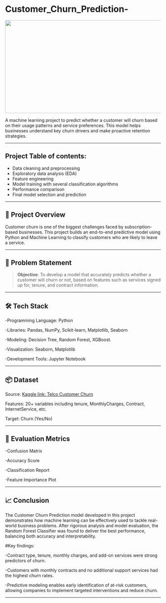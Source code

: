 # Customer_Churn_Prediction-
<p align="center">
  <img width="600" height="300" src="https://blog.accessdevelopment.com/hs-fs/hubfs/magnet%20customers.gif?width=463&name=magnet%20customers.gif">
</p>

A machine learning project to predict whether a customer will churn based on their usage patterns and service preferences. This model helps businesses understand key churn drivers and make proactive retention strategies.

---

## Project Table of contents:
- Data cleaning and preprocessing
- Exploratory data analysis (EDA)
- Feature engineering
- Model training with several classification algorithms
- Performance comparison
- Final model selection and prediction

---

## 🚀 Project Overview

Customer churn is one of the biggest challenges faced by subscription-based businesses. This project builds an end-to-end predictive model using Python and Machine Learning to classify customers who are likely to leave a service.

---

## 🧠 Problem Statement

> **Objective**: To develop a model that accurately predicts whether a customer will churn or not, based on features such as services signed up for, tenure, and contract information.

---

## 🛠️ Tech Stack

-Programming Language: Python 

-Libraries: Pandas, NumPy, Scikit-learn, Matplotlib, Seaborn

-Modeling: Decision Tree, Random Forest, XGBoost.

-Visualization: Seaborn, Matplotlib

-Development Tools: Jupyter Notebook

---

## 📦 Dataset

Source: [Kaggle link: Telco Customer Churn](https://www.kaggle.com/datasets/blastchar/telco-customer-churn)

Features: 20+ variables including tenure, MonthlyCharges, Contract, InternetService, etc.

Target: Churn (Yes/No)

---

## 🧪 Evaluation Metrics

-Confusion Matrix

-Accuracy Score

-Classification Report

-Feature Importance Plot

---

## 📈 Conclusion

The Customer Churn Prediction model developed in this project demonstrates how machine learning can be effectively used to tackle real-world business problems. After rigorous analysis and model evaluation, the Random Forest Classifier was found to deliver the best performance, balancing both accuracy and interpretability.

#Key findings:

-Contract type, tenure, monthly charges, and add-on services were strong predictors of churn.

-Customers with monthly contracts and no additional support services had the highest churn rates.

-Predictive modeling enables early identification of at-risk customers, allowing companies to implement targeted interventions and reduce churn.

---
